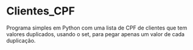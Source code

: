 # Clientes_CPF
Programa simples em Python com uma lista de CPF de clientes que tem valores duplicados, usando o set, para pegar apenas um valor de cada duplicação.
